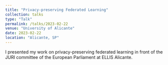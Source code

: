 ```yaml
---
title: "Privacy-preserving Federated Learning"
collection: talks
type: "Talk"
permalink: /talks/2023-02-22
venue: "University of Alicante"
date: 2023-02-22
location: "Alicante, SP"
---
```


I presented my work on privacy-preserving federated learning in front of the JURI committee of the European Parliament at ELLIS Alicante.
